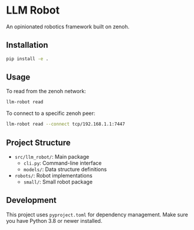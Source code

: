 # LLM Robot

An opinionated robotics framework built on zenoh.

## Installation

```bash
pip install -e .
```

## Usage

To read from the zenoh network:

```bash
llm-robot read
```

To connect to a specific zenoh peer:

```bash
llm-robot read --connect tcp/192.168.1.1:7447
```

## Project Structure

- `src/llm_robot/`: Main package
  - `cli.py`: Command-line interface
  - `models/`: Data structure definitions
- `robots/`: Robot implementations
  - `small/`: Small robot package

## Development

This project uses `pyproject.toml` for dependency management. Make sure you have Python 3.8 or newer installed. 